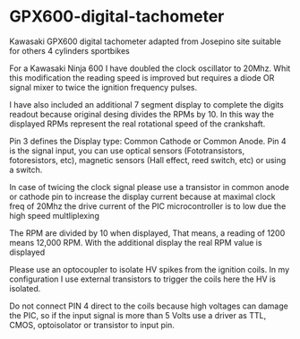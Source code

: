 # GPX600-digital-tachometer
Kawasaki GPX600 digital tachometer adapted from Josepino site suitable for others 4 cylinders sportbikes

For a Kawasaki Ninja 600 I have doubled the clock oscillator to 20Mhz. Whit this modification the reading speed is improved but requires a diode OR signal mixer 
to twice the ignition frequency pulses. 

I have also included an additional 7 segment display to complete the digits readout because original desing divides the RPMs by 10. In this way the displayed RPMs 
represent the real rotational speed of the crankshaft.

Pin 3 defines the Display type: Common Cathode or Common Anode.
Pin 4 is the signal input, you can use optical sensors (Fototransistors, fotoresistors, etc), magnetic sensors (Hall effect, reed switch, etc) or using a switch.

In case of twicing the clock signal please use a transistor in common anode or cathode pin to increase the display current because at maximal clock freq of 20Mhz 
the drive current of the PIC microcontroller is to low due the high speed multliplexing

The RPM are divided by 10 when displayed, That means, a reading of 1200 means 12,000 RPM. With the additional display the real RPM value is displayed

Please use an optocoupler to isolate HV spikes from the ignition coils. In my configuration I use external transistors to trigger the coils here the HV is isolated. 

Do not connect PIN 4 direct to the coils because high voltages can damage the PIC, so if the input signal is more than 5 Volts use a driver as TTL, CMOS, optoisolator 
or transistor to input pin.
